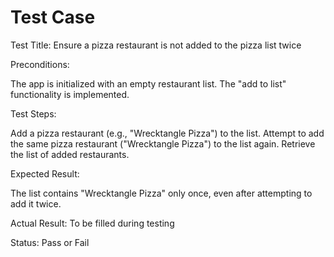 # Test Case 

Test Title: Ensure a pizza restaurant is not added to the pizza list twice

Preconditions:

The app is initialized with an empty restaurant list.
The "add to list" functionality is implemented.

Test Steps:

Add a pizza restaurant (e.g., "Wrecktangle Pizza") to the list.
Attempt to add the same pizza restaurant ("Wrecktangle Pizza") to the list again.
Retrieve the list of added restaurants.

Expected Result:

The list contains "Wrecktangle Pizza" only once, even after attempting to add it twice.

Actual Result:
To be filled during testing

Status:
Pass or Fail